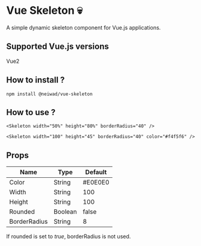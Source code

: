 # Vue Skeleton 💀
A simple dynamic skeleton component for Vue.js applications.
## Supported Vue.js versions
Vue2
## How to install ?
```
npm install @neiwad/vue-skeleton
```
## How to use ?
```
<Skeleton width="50%" height="80%" borderRadius="40" />
```
```
<Skeleton width="100" height="45" borderRadius="40" color="#f4f5f6" />
```
## Props
| Name | Type | Default
|--|--|--|
| Color | String | #E0E0E0
| Width | String | 100
| Height | String | 100
| Rounded | Boolean | false
| BorderRadius | String | 8

If rounded is set to *true*, borderRadius is not used.